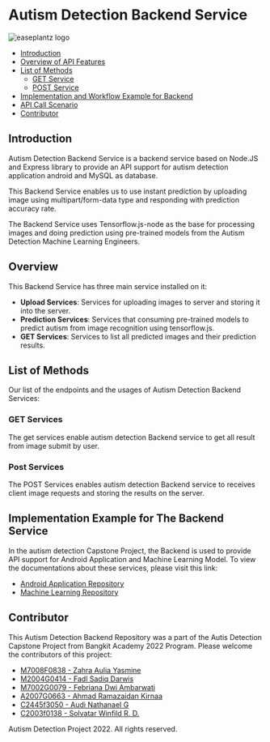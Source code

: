 # Autism Detection Backend Service
![easeplantz logo](readme-img/autismdetection-logo.png)
<!-- MarkdownTOC levels="1,2,3" autolink="true"  -->
- [Introduction](#introduction)
- [Overview of API Features](#overview)
- [List of Methods](#list-of-methods)
    - [GET Service](#get-service)
    - [POST Service](#post-service)
- [Implementation and Workflow Example for Backend](#implementation-and-workflow-example-for-backend)
- [API Call Scenario](#api-call-scenario)
- [Contributor](#contributor)
<!-- /MarkdownTOC -->

## Introduction
Autism Detection Backend Service is a backend service based on Node.JS and Express library to provide an API support for autism detection application android and MySQL as database.

This Backend Service enables us to use instant prediction by uploading image using multipart/form-data type and responding with prediction accuracy rate.

The Backend Service uses Tensorflow.js-node as the base for processing images and doing prediction using pre-trained models from the Autism Detection Machine Learning Engineers.

## Overview
This Backend Service has three main service installed on it:
- **Upload Services**: Services for uploading images to server and storing it into the server.
- **Prediction Services**: Services that consuming pre-trained models to  predict autism from image recognition using tensorflow.js.
- **GET Services**: Services to list all predicted images and their prediction results.

## List of Methods
Our list of the endpoints and the usages of Autism Detection Backend Services:
### GET Services
The get services enable autism detection Backend service to get all result from image submit by user.
### Post Services
The POST Services enables autism detection Backend service to receives client image requests and storing the results on the server.

## Implementation Example for The Backend Service
In the autism detection Capstone Project, the Backend is used to provide API support for Android Application and Machine Learning Model. To view the documentations about these services, please visit this link:

- [Android Application Repository](https://github.com/zzidankirana/Autism_Detection)
- [Machine Learning Repository](https://github.com/auliaamine/Capstone-project)

## Contributor
This Autism Detection Backend Repository was a part of the Autis Detection Capstone Project from Bangkit Academy 2022 Program. Please welcome the contributors of this project:

- [M7008F0838 - Zahra Aulia Yasmine](https://github.com/auliaamine/Capstone-project)
- [M2004G0414 - Fadl Sadiq Darwis](https://github.com/FadlSD)
- [M7002G0079 - Febriana Dwi Ambarwati](https://github.com/febrianadwiambar)
- [A2007G0663 - Ahmad Ramazaidan Kirnaa](https://github.com/zzidankirana/Autism_Detection)
- [C2445f3050 - Audi Nathanael G ](https://github.com/reyfuu/capstone-backend)
- [C2003f0138 - Solvatar Winfild R. D.](https://github.com/solvatardh/bangkit_project)


Autism Detection Project 2022. All rights reserved.
